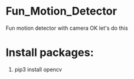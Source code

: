 # Fun_Motion_Detector
Fun motion detector with camera OK let's do this

# Install packages:
1. pip3 install opencv
